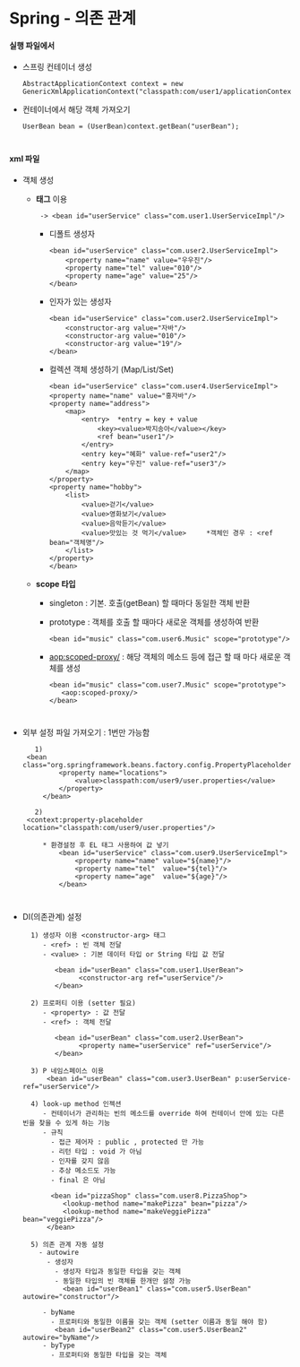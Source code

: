# Spring - 의존 관계

#### 실행 파일에서 
  - 스프링 컨테이너 생성 
  
        AbstractApplicationContext context = new GenericXmlApplicationContext("classpath:com/user1/applicationContext.xml");
    
  - 컨테이너에서 해당 객체 가져오기 
  
        UserBean bean = (UserBean)context.getBean("userBean");

#
#### xml 파일 
  - 객체 생성 
    - **<bean> 태그** 이용
	
           -> <bean id="userService" class="com.user1.UserServiceImpl"/>  
    
      - 디폴트 생성자
      
		    <bean id="userService" class="com.user2.UserServiceImpl">
				<property name="name" value="우우진"/>
				<property name="tel" value="010"/>
				<property name="age" value="25"/>
		    </bean>		
	
      - 인자가 있는 생성자 
      
		    <bean id="userService" class="com.user2.UserServiceImpl">
				<constructor-arg value="자바"/>
				<constructor-arg value="010"/>
				<constructor-arg value="19"/>
		    </bean> 		

      - 컬렉션 객체 생성하기 (Map/List/Set)	
	
		    <bean id="userService" class="com.user4.UserServiceImpl">
			<property name="name" value="홍자바"/>
			<property name="address">
				<map>				
					<entry>  *entry = key + value
						<key><value>박지송아</value></key>					
						<ref bean="user1"/>    
					</entry>
					<entry key="혜화" value-ref="user2"/>
					<entry key="우진" value-ref="user3"/>			
				</map>	
			</property>
			<property name="hobby">
				<list>				
					<value>걷기</value>    
					<value>영화보기</value>
					<value>음악듣기</value>
					<value>맛있는 것 먹기</value>		*객체인 경우 : <ref bean="객체명"/>
				</list>
			</property>
		    </bean>  

    - **scope 타입** 
       - singleton : 기본. 호출(getBean) 할 때마다 동일한 객체 반환 
       - prototype : 객체를 호출 할 때마다 새로운 객체를 생성하여 반환 
	  
	         <bean id="music" class="com.user6.Music" scope="prototype"/> 	
	 
       - <aop:scoped-proxy/> : 해당 객체의 메소드 등에 접근 할 때 마다 새로운 객체를 생성 
       
	         <bean id="music" class="com.user7.Music" scope="prototype">
	 		    <aop:scoped-proxy/>
	         </bean>	

#

 - 외부 설정 파일 가져오기 : 1번만 가능함 
 
	      1) 
		<bean class="org.springframework.beans.factory.config.PropertyPlaceholderConfigurer">
				<property name="locations">
					<value>classpath:com/user9/user.properties</value>
				</property> 	
			</bean>  

	      2) 
		<context:property-placeholder location="classpath:com/user9/user.properties"/>	  		

			* 환경설정 후 EL 태그 사용하여 값 넣기
				<bean id="userService" class="com.user9.UserServiceImpl">
					<property name="name" value="${name}"/>
					<property name="tel"  value="${tel}"/>
					<property name="age"  value="${age}"/>
				</bean>
	 

#
- DI(의존관계) 설정

	    1) 생성자 이용 <constructor-arg> 태그  
		   - <ref> : 빈 객체 전달
		   - <value> : 기본 데이터 타입 or String 타입 값 전달 

			  <bean id="userBean" class="com.user1.UserBean">        	
					<constructor-arg ref="userService"/>		
			  </bean>

		2) 프로퍼티 이용 (setter 필요)
		   - <property> : 값 전달 
		   - <ref> : 객체 전달 

			  <bean id="userBean" class="com.user2.UserBean">
					<property name="userService" ref="userService"/>	
			  </bean>

	    3) P 네임스페이스 이용 
			<bean id="userBean" class="com.user3.UserBean" p:userService-ref="userService"/>

		4) look-up method 인젝션 
	       - 컨테이너가 관리하는 빈의 메소드를 override 하여 컨테이너 안에 있는 다른 빈을 찾을 수 있게 하는 기능 
		   - 규칙 
		     - 접근 제어자 : public , protected 만 가능 
			 - 리턴 타입 : void 가 아님 
			 - 인자를 갖지 않음 
			 - 추상 메소드도 가능 
			 - final 은 아님 

			 <bean id="pizzaShop" class="com.user8.PizzaShop">
				<lookup-method name="makePizza" bean="pizza"/>
				<lookup-method name="makeVeggiePizza" bean="veggiePizza"/>
			</bean>

		5) 의존 관계 자동 설정 
		  - autowire 
		    - 생성자  
		      - 생성자 타입과 동일한 타입을 갖는 객체
		      - 동일한 타입의 빈 객체를 한개만 설정 가능 
				<bean id="userBean1" class="com.user5.UserBean" autowire="constructor"/>

		   - byName 
		     - 프로퍼티와 동일한 이름을 갖는 객체 (setter 이름과 동일 해야 함)
			  <bean id="userBean2" class="com.user5.UserBean2" autowire="byName"/>	
	       - byType 
		     - 프로퍼티와 동일한 타입을 갖는 객체			

